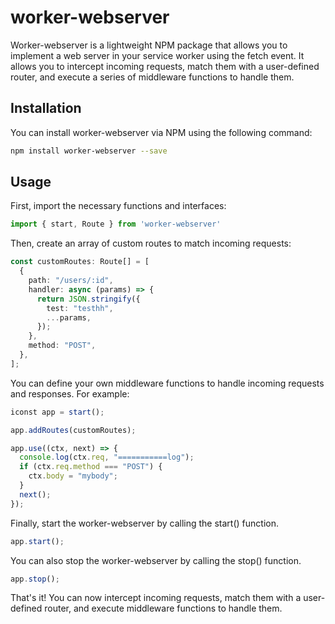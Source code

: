 # worker-webserver

Worker-webserver is a lightweight NPM package that allows you to implement a web server in your service worker using the fetch event. It allows you to intercept incoming requests, match them with a user-defined router, and execute a series of middleware functions to handle them.


## Installation 
You can install worker-webserver via NPM using the following command:
```bash
npm install worker-webserver --save
```

## Usage

First, import the necessary functions and interfaces:
```typescript
import { start, Route } from 'worker-webserver'
```

Then, create an array of custom routes to match incoming requests:

```typescript
const customRoutes: Route[] = [
  {
    path: "/users/:id",
    handler: async (params) => {
      return JSON.stringify({
        test: "testhh",
        ...params,
      });
    },
    method: "POST",
  },
];

```

You can define your own middleware functions to handle incoming requests and responses. For example:
```typescript
iconst app = start();

app.addRoutes(customRoutes);

app.use((ctx, next) => {
  console.log(ctx.req, "===========log");
  if (ctx.req.method === "POST") {
    ctx.body = "mybody";
  }
  next();
});

```

Finally, start the worker-webserver by calling the start() function.
```typescript
app.start();
```

You can also stop the worker-webserver by calling the stop() function.
```typescript
app.stop();
```

That's it! You can now intercept incoming requests, match them with a user-defined router, and execute middleware functions to handle them.